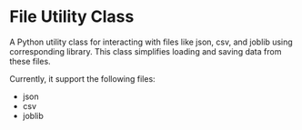 # File Utility Class

A Python utility class for interacting with files like json, csv, and joblib using corresponding library. This class simplifies loading and saving data from these files.

Currently, it support the following files:
- json
- csv
- joblib